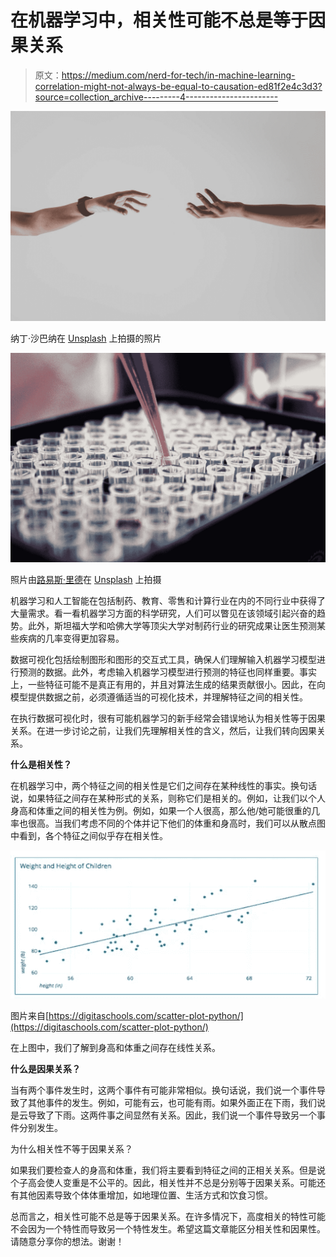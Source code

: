 # 在机器学习中，相关性可能不总是等于因果关系

> 原文：<https://medium.com/nerd-for-tech/in-machine-learning-correlation-might-not-always-be-equal-to-causation-ed81f2e4c3d3?source=collection_archive---------4----------------------->

![](img/b9023090d00ed10b60e6e0e8e28f46c0.png)

纳丁·沙巴纳在 [Unsplash](https://unsplash.com?utm_source=medium&utm_medium=referral) 上拍摄的照片

![](img/957088a568536b00fadf8c2e68ad7030.png)

照片由[路易斯·里德](https://unsplash.com/@_louisreed?utm_source=medium&utm_medium=referral)在 [Unsplash](https://unsplash.com?utm_source=medium&utm_medium=referral) 上拍摄

机器学习和人工智能在包括制药、教育、零售和计算行业在内的不同行业中获得了大量需求。看一看机器学习方面的科学研究，人们可以瞥见在该领域引起兴奋的趋势。此外，斯坦福大学和哈佛大学等顶尖大学对制药行业的研究成果让医生预测某些疾病的几率变得更加容易。

数据可视化包括绘制图形和图形的交互式工具，确保人们理解输入机器学习模型进行预测的数据。此外，考虑输入机器学习模型进行预测的特征也同样重要。事实上，一些特征可能不是真正有用的，并且对算法生成的结果贡献很小。因此，在向模型提供数据之前，必须遵循适当的可视化技术，并理解特征之间的相关性。

在执行数据可视化时，很有可能机器学习的新手经常会错误地认为相关性等于因果关系。在进一步讨论之前，让我们先理解相关性的含义，然后，让我们转向因果关系。

**什么是相关性？**

在机器学习中，两个特征之间的相关性是它们之间存在某种线性的事实。换句话说，如果特征之间存在某种形式的关系，则称它们是相关的。例如，让我们以个人身高和体重之间的相关性为例。例如，如果一个人很高，那么他/她可能很重的几率也很高。当我们考虑不同的个体并记下他们的体重和身高时，我们可以从散点图中看到，各个特征之间似乎存在相关性。

![](img/5ca6242681285df0c5d15cb8b837495e.png)

图片来自[https://digitaschools.com/scatter-plot-python/](https://digitaschools.com/scatter-plot-python/)

在上图中，我们了解到身高和体重之间存在线性关系。

**什么是因果关系？**

当有两个事件发生时，这两个事件有可能非常相似。换句话说，我们说一个事件导致了其他事件的发生。例如，可能有云，也可能有雨。如果外面正在下雨，我们说是云导致了下雨。这两件事之间显然有关系。因此，我们说一个事件导致另一个事件分别发生。

为什么相关性不等于因果关系？

如果我们要检查人的身高和体重，我们将主要看到特征之间的正相关关系。但是说个子高会使人变重是不公平的。因此，相关性并不总是分别等于因果关系。可能还有其他因素导致个体体重增加，如地理位置、生活方式和饮食习惯。

总而言之，相关性可能不总是等于因果关系。在许多情况下，高度相关的特性可能不会因为一个特性而导致另一个特性发生。希望这篇文章能区分相关性和因果性。请随意分享你的想法。谢谢！